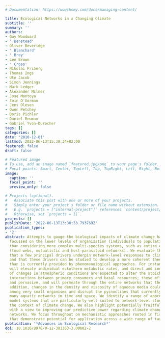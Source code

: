 ```yaml
---
# Documentation: https://wowchemy.com/docs/managing-content/

title: Ecological Networks in a Changing Climate
subtitle: ''
summary: ''
authors:
- Guy Woodward
- ' Benstead'
- Oliver Beveridge
- ' Blanchard'
- ' Brey'
- Lee Brown
- ' Cross'
- Nikolai Friberg
- Thomas Ings
- Ute Jacob
- Simon Jennings
- Mark Ledger
- Alexander Milner
- Jose Montoya
- Eoin O'Gorman
- Jens Olesen
- Owen Petchey
- Doris Pichler
- Daniel Reuman
- Gabriel Yvon-Durocher
tags: []
categories: []
date: '2010-12-01'
lastmod: 2022-06-13T15:30:34+02:00
featured: false
draft: false

# Featured image
# To use, add an image named `featured.jpg/png` to your page's folder.
# Focal points: Smart, Center, TopLeft, Top, TopRight, Left, Right, BottomLeft, Bottom, BottomRight.
image:
  caption: ''
  focal_point: ''
  preview_only: false

# Projects (optional).
#   Associate this post with one or more of your projects.
#   Simply enter your project's folder or file name without extension.
#   E.g. `projects = ["internal-project"]` references `content/project/deep-learning/index.md`.
#   Otherwise, set `projects = []`.
projects: []
publishDate: '2022-06-13T13:30:33.793769Z'
publication_types:
- '2'
abstract: Attempts to gauge the biological impacts of climate change have typically
  focussed on the lower levels of organization (individuals to populations), rather
  than considering more complex multi-species systems, such as entire ecological networks
  (food webs, mutualistic and host-parasitoid networks). We evaluate the possibility
  that a few principal drivers underpin network-level responses to climate change,
  and that these drivers can be studied to develop a more coherent theoretical framework
  than is currently provided by phenomenological approaches. For instance, warming
  will elevate individual ectotherm metabolic rates, and direct and indirect effects
  of changes in atmospheric conditions are expected to alter the stoichiometry of
  interactions between primary consumers and basal resources; these effects are general
  and pervasive, and will permeate through the entire networks that they affect. In
  addition, changes in the density and viscosity of aqueous media could alter interactions
  among very small organisms and disrupt the pycnoclines that currently compartmentalize
  many aquatic networks in time and space. We identify a range of approaches and potential
  model systems that are particularly well suited to network-level studies within
  the context of climate change. We also highlight potentially fruitful areas of research
  with a view to improving our predictive power regarding climate change impacts on
  networks. We focus throughout on mechanistic approaches rooted in first principles
  that demonstrate potential for application across a wide range of taxa and systems.
publication: '*Advances in Ecological Research*'
doi: 10.1016/B978-0-12-381363-3.00002-2
---
```

